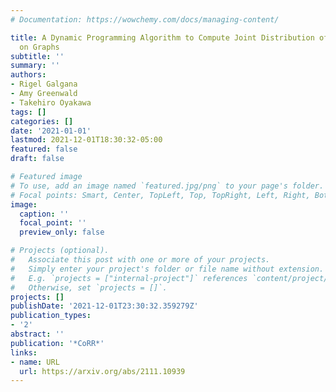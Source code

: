 ```yaml
---
# Documentation: https://wowchemy.com/docs/managing-content/

title: A Dynamic Programming Algorithm to Compute Joint Distribution of Order Statistics
  on Graphs
subtitle: ''
summary: ''
authors:
- Rigel Galgana
- Amy Greenwald
- Takehiro Oyakawa
tags: []
categories: []
date: '2021-01-01'
lastmod: 2021-12-01T18:30:32-05:00
featured: false
draft: false

# Featured image
# To use, add an image named `featured.jpg/png` to your page's folder.
# Focal points: Smart, Center, TopLeft, Top, TopRight, Left, Right, BottomLeft, Bottom, BottomRight.
image:
  caption: ''
  focal_point: ''
  preview_only: false

# Projects (optional).
#   Associate this post with one or more of your projects.
#   Simply enter your project's folder or file name without extension.
#   E.g. `projects = ["internal-project"]` references `content/project/deep-learning/index.md`.
#   Otherwise, set `projects = []`.
projects: []
publishDate: '2021-12-01T23:30:32.359279Z'
publication_types:
- '2'
abstract: ''
publication: '*CoRR*'
links:
- name: URL
  url: https://arxiv.org/abs/2111.10939
---
```

